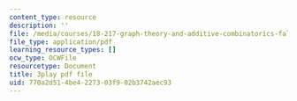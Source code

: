 ```yaml
---
content_type: resource
description: ''
file: /media/courses/18-217-graph-theory-and-additive-combinatorics-fall-2019/770a2d514be4227303f902b3742aec93_IfwfCe-JZaI.pdf
file_type: application/pdf
learning_resource_types: []
ocw_type: OCWFile
resourcetype: Document
title: 3play pdf file
uid: 770a2d51-4be4-2273-03f9-02b3742aec93
---
```

